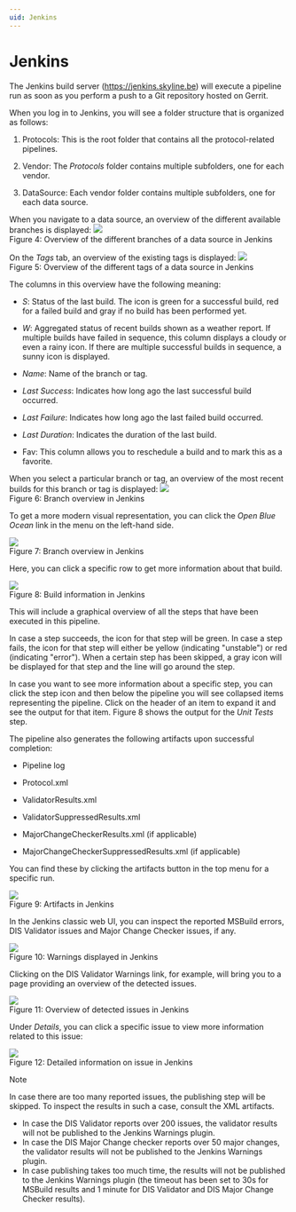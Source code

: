 ```yaml
---
uid: Jenkins
---
```


# Jenkins

The Jenkins build server (<https://jenkins.skyline.be>) will execute a pipeline run as soon as you perform a push to a Git repository hosted on Gerrit.

When you log in to Jenkins, you will see a folder structure that is organized as follows:

1. Protocols: This is the root folder that contains all the protocol-related pipelines.

2. Vendor: The *Protocols* folder contains multiple subfolders, one for each vendor.

3. DataSource: Each vendor folder contains multiple subfolders, one for each data source.

When you navigate to a data source, an overview of the different available branches is displayed:
	![](~/develop/images/JenkinsDataSource.png)
	<br>Figure 4: Overview of the different branches of a data source in Jenkins

On the *Tags* tab, an overview of the existing tags is displayed:
	![](~/develop/images/JenkinsTagsTab.png)
	<br>Figure 5: Overview of the different tags of a data source in Jenkins

The columns in this overview have the following meaning:

- *S*: Status of the last build. The icon is green for a successful build, red for a failed build and gray if no build has been performed yet.

- *W*: Aggregated status of recent builds shown as a weather report. If multiple builds have failed in sequence, this column displays a cloudy or even a rainy icon. If there are multiple successful builds in sequence, a sunny icon is displayed.

- *Name*: Name of the branch or tag.

- *Last Success*: Indicates how long ago the last successful build occurred.

- *Last Failure*: Indicates how long ago the last failed build occurred.

- *Last Duration*: Indicates the duration of the last build.

- Fav: This column allows you to reschedule a build and to mark this as a favorite.

When you select a particular branch or tag, an overview of the most recent builds for this branch or tag is displayed:
![](~/develop/images/JenkinsBranch.png)
<br>Figure 6: Branch overview in Jenkins

To get a more modern visual representation, you can click the *Open Blue Ocean* link in the menu on the left-hand side.

![](~/develop/images/JenkinsBranchBlueOcean.png)
<br>Figure 7: Branch overview in Jenkins

Here, you can click a specific row to get more information about that build.

![](~/develop/images/JenkinsBuildInfo.png)
<br>Figure 8: Build information in Jenkins

This will include a graphical overview of all the steps that have been executed in this pipeline.

In case a step succeeds, the icon for that step will be green. In case a step fails, the icon for that step will either be yellow (indicating "unstable") or red (indicating "error"). When a certain step has been skipped, a gray icon will be displayed for that step and the line will go around the step.

In case you want to see more information about a specific step, you can click the step icon and then below the pipeline you will see collapsed items representing the pipeline. Click on the header of an item to expand it and see the output for that item. Figure 8 shows the output for the *Unit Tests* step.

The pipeline also generates the following artifacts upon successful completion:

- Pipeline log

- Protocol.xml

- ValidatorResults.xml

- ValidatorSuppressedResults.xml

- MajorChangeCheckerResults.xml (if applicable)

- MajorChangeCheckerSuppressedResults.xml (if applicable)

You can find these by clicking the artifacts button in the top menu for a specific run.

![](~/develop/images/JenkinsArtifacts.png)
<br>Figure 9: Artifacts in Jenkins

In the Jenkins classic web UI, you can inspect the reported MSBuild errors, DIS Validator issues and Major Change Checker issues, if any.

![](~/develop/images/JenkinsWarnings.png)
<br>Figure 10: Warnings displayed in Jenkins

Clicking on the DIS Validator Warnings link, for example, will bring you to a page providing an overview of the detected issues.

![](~/develop/images/JenkinsIssuesOverview.png)
<br>Figure 11: Overview of detected issues in Jenkins

Under *Details*, you can click a specific issue to view more information related to this issue:

![](~/develop/images/JenkinsDetailedIssue.png)
<br>Figure 12: Detailed information on issue in Jenkins

> [!NOTE]
> In case there are too many reported issues, the publishing step will be skipped. To inspect the results in such a case, consult the XML artifacts.
> -  In case the DIS Validator reports over 200 issues, the validator results will not be published to the Jenkins Warnings plugin.
> -  In case the DIS Major Change checker reports over 50 major changes, the validator results will not be published to the Jenkins Warnings plugin.
> -  In case publishing takes too much time, the results will not be published to the Jenkins Warnings plugin (the timeout has been set to 30s for MSBuild results and 1 minute for DIS Validator and DIS Major Change Checker results).
>
